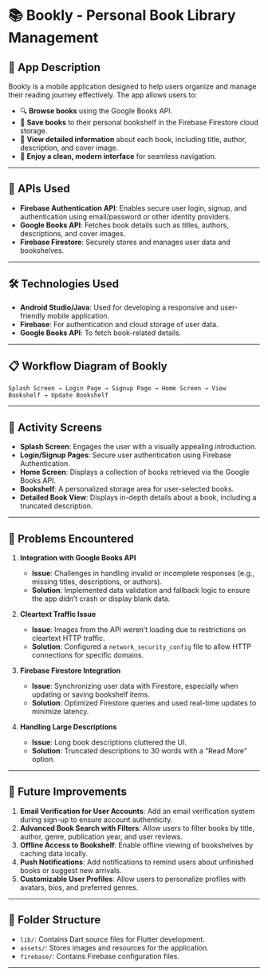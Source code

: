 
# 📚 Bookly - Personal Book Library Management

## 📖 App Description

Bookly is a mobile application designed to help users organize and manage their reading journey effectively. The app allows users to:

- 🔍 **Browse books** using the Google Books API.
- 💾 **Save books** to their personal bookshelf in the Firebase Firestore cloud storage.
- 📑 **View detailed information** about each book, including title, author, description, and cover image.
- 🎨 **Enjoy a clean, modern interface** for seamless navigation.

---

## 🔗 APIs Used

- **Firebase Authentication API**: Enables secure user login, signup, and authentication using email/password or other identity providers.
- **Google Books API**: Fetches book details such as titles, authors, descriptions, and cover images.
- **Firebase Firestore**: Securely stores and manages user data and bookshelves.

---

## 🛠 Technologies Used

- **Android Studio/Java**: Used for developing a responsive and user-friendly mobile application.
- **Firebase**: For authentication and cloud storage of user data.
- **Google Books API**: To fetch book-related details.

---

## 📋 Workflow Diagram of Bookly

```plaintext
Splash Screen → Login Page → Signup Page → Home Screen → View Bookshelf → Update Bookshelf
```

---

## 🌟 Activity Screens

- **Splash Screen**: Engages the user with a visually appealing introduction.
- **Login/Signup Pages**: Secure user authentication using Firebase Authentication.
- **Home Screen**: Displays a collection of books retrieved via the Google Books API.
- **Bookshelf**: A personalized storage area for user-selected books.
- **Detailed Book View**: Displays in-depth details about a book, including a truncated description.

---

## 🐞 Problems Encountered

1. **Integration with Google Books API**
   - **Issue**: Challenges in handling invalid or incomplete responses (e.g., missing titles, descriptions, or authors).
   - **Solution**: Implemented data validation and fallback logic to ensure the app didn’t crash or display blank data.

2. **Cleartext Traffic Issue**
   - **Issue**: Images from the API weren’t loading due to restrictions on cleartext HTTP traffic.
   - **Solution**: Configured a `network_security_config` file to allow HTTP connections for specific domains.

3. **Firebase Firestore Integration**
   - **Issue**: Synchronizing user data with Firestore, especially when updating or saving bookshelf items.
   - **Solution**: Optimized Firestore queries and used real-time updates to minimize latency.

4. **Handling Large Descriptions**
   - **Issue**: Long book descriptions cluttered the UI.
   - **Solution**: Truncated descriptions to 30 words with a “Read More” option.

---

## 🚀 Future Improvements

1. **Email Verification for User Accounts**: Add an email verification system during sign-up to ensure account authenticity.
2. **Advanced Book Search with Filters**: Allow users to filter books by title, author, genre, publication year, and user reviews.
3. **Offline Access to Bookshelf**: Enable offline viewing of bookshelves by caching data locally.
4. **Push Notifications**: Add notifications to remind users about unfinished books or suggest new arrivals.
5. **Customizable User Profiles**: Allow users to personalize profiles with avatars, bios, and preferred genres.

---


## 📂 Folder Structure

- `lib/`: Contains Dart source files for Flutter development.
- `assets/`: Stores images and resources for the application.
- `firebase/`: Contains Firebase configuration files.

---

